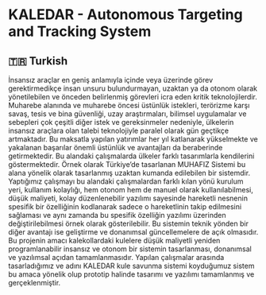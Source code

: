 # KALEDAR - Autonomous Targeting and Tracking System

## :tr: Turkish
İnsansız araçlar en geniş anlamıyla içinde veya üzerinde görev gerektirmedikçe insan
unsuru bulundurmayan, uzaktan ya da otonom olarak yönetilebilen ve önceden belirlenmiş
görevleri icra eden kritik teknolojilerdir. Muharebe alanında ve muharebe öncesi üstünlük
istekleri, terörizme karşı savaş, tesis ve bina güvenliği, uzay araştırmaları, bilimsel
uygulamalar ve sebepleri çok çeşitli diğer istek ve gereksinmeler nedeniyle, ülkelerin insansız
araçlara olan talebi teknolojiyle paralel olarak gün geçtikçe artmaktadır. Bu maksatla yapılan
yatırımlar her yıl katlanarak yükselmekte ve yakalanan başarılar önemli üstünlük ve
avantajları da beraberinde getirmektedir. Bu alandaki çalışmalarda ülkeler farklı tasarımlarla
kendilerini göstermektedir. Örnek olarak Türkiye’de tasarlanan MUHAFIZ Sistemi bu alana
yönelik olarak tasarlanmış uzaktan kumanda edilebilen bir sistemdir. Yaptığımız çalışmayı bu
alandaki çalışmalardan farklı kılan yönü kurulum yeri, kullanım kolaylığı, hem otonom hem
de manuel olarak kullanılabilmesi, düşük maliyeti, kolay düzenlenebilir yazılımı sayesinde
hareketli nesnenin spesifik bir özelliğinin kodlanarak sadece o hareketlinin takip edilmesini
sağlaması ve aynı zamanda bu spesifik özelliğin yazılımı üzerinden değiştirilebilmesi örnek
olarak gösterilebilir. Bu sistemin teknik yönden bir diğer avantajı ise geliştirme ve donanımsal
güncellemelere de açık olmasıdır. Bu projenin amacı kalekollardaki kulelere düşük maliyetli
yeniden programlanabilir insansız ve otonom bir sistemin tasarlanması, donanımsal ve
yazılımsal açıdan tamamlanmasıdır. Yapılan çalışmalar arasında tasarladığımız ve adını
KALEDAR kule savunma sistemi koyduğumuz sistem bu amaca yönelik olup prototip
halinde tasarımı ve yazılımı tamamlanmış ve gerçeklenmiştir.
